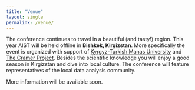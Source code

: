 ```yaml
---
title: "Venue"
layout: single
permalink: /venue/
---
```


The conference continues to travel in a beautiful (and tasty!) region. This year AIST will be held offline in **Bishkek, Kirgizstan**. More specifically the event is organized with support of [Kyrgyz-Turkish Manas University](https://www.manas.edu.kg/en/index.php) and [The Cramer Project](https://thecramer.com/en/akylai). Besides the scientific knowledge you will enjoy a good season in Kirgizstan and dive into local culture. The conference will feature representatives of the local data analysis community.

More information will be available soon.

